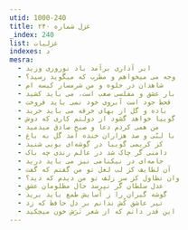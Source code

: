 ```yaml
---
utid: 1000-240
title: غزل شماره ۲۴۰
_index: 240
list: غزلیات
indexes: د
mesra:
  - ابر آذاری برآمد باد نوروزی وزید
  - وجه می میخواهم و مطرب که میگوید رسید؟
  - شاهدان در جلوه و من شرمسار کیسه ام
  - بار عشق و مفلسی صعب است، می باید کشید
  - قحط جود است آبروی خود نمی باید فروخت
  - باده و گل از بهای خرقه می باید خرید
  - گوییا خواهد گشود از دولتم کاری که دوش
  - من همی کردم دعا و صبح صادق میدمید
  - با لبّی و صد هزاران خنده آمد گل به باغ
  - کز کریمی گوییا در گوشه‌ای بویی شنید
  - دامنی گر چاک شد در عالم رندی چه باک
  - جامه‌ای در نیکنامی نیز می باید درید
  - آن لطایف کز لب لعل تو من گفتم که گفت
  - وان تطاول کز سر زلف تو من دیدم که دید؟
  - عدل سلطان گر نپرسد حال مظلومان عشق
  - گوشه گیران را ز آسایش طمع باید برید
  - تیر عاشق کُش ندانم بر دل حافظ که زد
  - این قدر دانم که از شعر تَرَش خون میچکید
---
```

